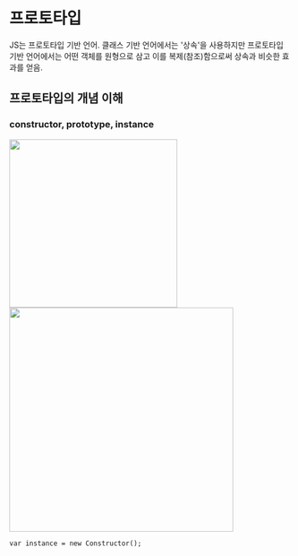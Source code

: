 # 프로토타입
JS는 프로토타입 기반 언어. 
클래스 기반 언어에서는 '상속'을 사용하지만 프로토타입 기반 언어에서는 어떤 객체를 원형으로 삼고 이를 복제(참조)함으로써 상속과 비슷한 효과를 얻음.

## 프로토타입의 개념 이해
### constructor, prototype, instance

<img src= https://github.com/thisisthewa2/CoreJS/assets/119280160/5bdd1a89-3af2-4d95-b670-5dfd1b455514  width="300" height="300"/><img src = https://github.com/thisisthewa2/CoreJS/assets/119280160/e6104a1c-4b82-4155-8b97-704a4bd83342 width="400" height="400"/>

```
var instance = new Constructor();
```
